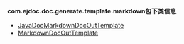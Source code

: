 
**com.ejdoc.doc.generate.template.markdown包下类信息**


- [JavaDocMarkdownDocOutTemplate](jdocGenerate/com/ejdoc/doc/generate/template/markdown/JavaDocMarkdownDocOutTemplate.md)  
- [MarkdownDocOutTemplate](jdocGenerate/com/ejdoc/doc/generate/template/markdown/MarkdownDocOutTemplate.md)  
